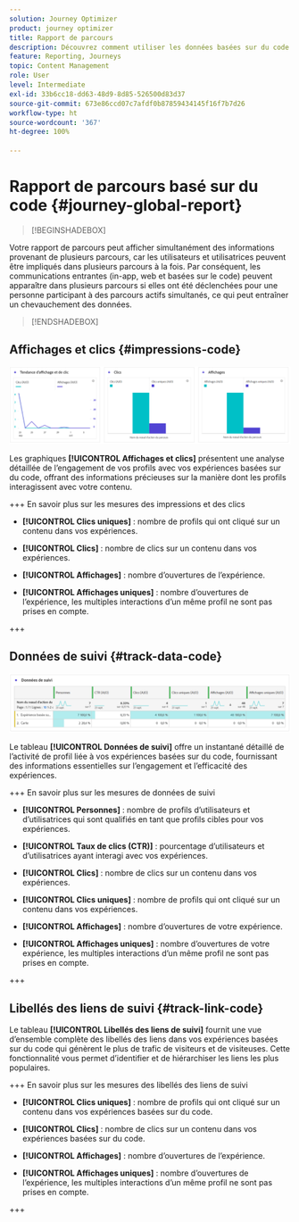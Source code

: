 ```yaml
---
solution: Journey Optimizer
product: journey optimizer
title: Rapport de parcours
description: Découvrez comment utiliser les données basées sur du code du rapport de parcours.
feature: Reporting, Journeys
topic: Content Management
role: User
level: Intermediate
exl-id: 33b6cc18-dd63-48d9-8d85-526500d83d37
source-git-commit: 673e86ccd07c7afdf0b87859434145f16f7b7d26
workflow-type: ht
source-wordcount: '367'
ht-degree: 100%

---
```


# Rapport de parcours basé sur du code {#journey-global-report}

>[!BEGINSHADEBOX]

Votre rapport de parcours peut afficher simultanément des informations provenant de plusieurs parcours, car les utilisateurs et utilisatrices peuvent être impliqués dans plusieurs parcours à la fois. Par conséquent, les communications entrantes (in-app, web et basées sur le code) peuvent apparaître dans plusieurs parcours si elles ont été déclenchées pour une personne participant à des parcours actifs simultanés, ce qui peut entraîner un chevauchement des données.

>[!ENDSHADEBOX]

## Affichages et clics {#impressions-code}

![](assets/code-based-display.png)

Les graphiques **[!UICONTROL Affichages et clics]** présentent une analyse détaillée de l’engagement de vos profils avec vos expériences basées sur du code, offrant des informations précieuses sur la manière dont les profils interagissent avec votre contenu.

+++ En savoir plus sur les mesures des impressions et des clics

* **[!UICONTROL Clics uniques]** : nombre de profils qui ont cliqué sur un contenu dans vos expériences.

* **[!UICONTROL Clics]** : nombre de clics sur un contenu dans vos expériences.

* **[!UICONTROL Affichages]** : nombre dʼouvertures de l’expérience.

* **[!UICONTROL Affichages uniques]** : nombre dʼouvertures de l’expérience, les multiples interactions dʼun même profil ne sont pas prises en compte.

+++

## Données de suivi {#track-data-code}

![](assets/code-based-tracking-data.png)

Le tableau **[!UICONTROL Données de suivi]** offre un instantané détaillé de l’activité de profil liée à vos expériences basées sur du code, fournissant des informations essentielles sur l’engagement et l’efficacité des expériences.

+++ En savoir plus sur les mesures de données de suivi

* **[!UICONTROL Personnes]** : nombre de profils d’utilisateurs et d’utilisatrices qui sont qualifiés en tant que profils cibles pour vos expériences.

* **[!UICONTROL Taux de clics (CTR)]** : pourcentage d’utilisateurs et d’utilisatrices ayant interagi avec vos expériences.

* **[!UICONTROL Clics]** : nombre de clics sur un contenu dans vos expériences.

* **[!UICONTROL Clics uniques]** : nombre de profils qui ont cliqué sur un contenu dans vos expériences.

* **[!UICONTROL Affichages]** : nombre dʼouvertures de votre expérience.

* **[!UICONTROL Affichages uniques]** : nombre dʼouvertures de votre expérience, les multiples interactions dʼun même profil ne sont pas prises en compte.

+++

## Libellés des liens de suivi {#track-link-code}

Le tableau **[!UICONTROL Libellés des liens de suivi]** fournit une vue d’ensemble complète des libellés des liens dans vos expériences basées sur du code qui génèrent le plus de trafic de visiteurs et de visiteuses. Cette fonctionnalité vous permet d’identifier et de hiérarchiser les liens les plus populaires.

+++ En savoir plus sur les mesures des libellés des liens de suivi

* **[!UICONTROL Clics uniques]** : nombre de profils qui ont cliqué sur un contenu dans vos expériences basées sur du code.

* **[!UICONTROL Clics]** : nombre de clics sur un contenu dans vos expériences basées sur du code.

* **[!UICONTROL Affichages]** : nombre dʼouvertures de l’expérience.

* **[!UICONTROL Affichages uniques]** : nombre dʼouvertures de l’expérience, les multiples interactions dʼun même profil ne sont pas prises en compte.

+++
